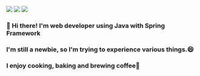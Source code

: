 <a href="https://little-developers.tistory.com/" target="_blank"><img src="https://img.shields.io/badge/Blog-DD0B78?style=flat-square&logo=GitHub%20Sponsors&logoColor=white"/></a>
<a href="mailto:seok9508@gmail.com" target="_blank"><img src="https://img.shields.io/badge/seok9508@gmail.com-EA4335?style=flat-square&logo=Gmail&logoColor=white"/></a>
<a href="https://www.linkedin.com/in/little-developers" target="_blank"><img src="https://img.shields.io/badge/YongseokYoo-0A66C2?style=flat-square&logo=Linkedin&logoColor=white"/></a>

### 👋 Hi there! I'm web developer using Java with Spring Framework
###    I'm still a newbie, so I'm trying to experience various things.😄

### I enjoy cooking, baking and brewing coffee💖
<!--
**little-developers/little-developers** is a ✨ _special_ ✨ repository because its `README.md` (this file) appears on your GitHub profile.

Here are some ideas to get you started:

- 🔭 I’m currently working on ...
- 🌱 I’m currently learning ...
- 👯 I’m looking to collaborate on ...
- 🤔 I’m looking for help with ...
- 💬 Ask me about ...
- 📫 How to reach me: ...
- 😄 Pronouns: ...
- ⚡ Fun fact: ...
-->

